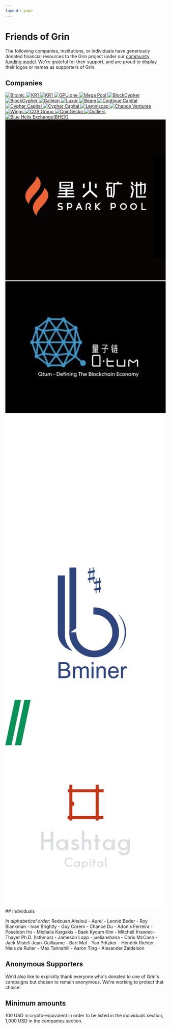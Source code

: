 ```yaml
---
layout: page
---
```


# Friends of Grin

The following companies, institutions, or individuals have generously donated financial resources to the Grin project under our [community funding model](funding). We're grateful for their support, and are proud to display their logos or names as supporters of Grin.

## Companies

<!-- Temporary black div until we convert to black on white logos -->
<section class="companies">
	<a href="https://www.bitonic.nl/">
		<img src="assets/images/logos/bitonic-white.png" title="Bitonic">
	</a>
	<a href="https://www.kryptonite1.co/">
		<img src="assets/images/logos/kr1_med.png" title="KR1">
	</a>
	<a href="https://www.tmgox.com/">
		<img src="assets/images/logos/tmgox-logo.jpg" title="KR1">
	</a>
	<a href="https://gpu.one/">
		<img src="assets/images/logos/gpuOne-white.png" title="GPU.one">
	</a>
	<a href="https://www.megapool.info/">
		<img src="assets/images/logos/Mega-Pool-Logo-trans.png" title="Mega Pool">
	</a>
	<a href="https://www.blockcypher.com/">
		<img src="assets/images/logos/blockcypher_logo_white.svg" title="BlockCypher">
	</a>
	<a href="https://kyokan.io/">
		<img src="assets/images/logos/kyokan_teal_white.png" title="BlockCypher">
	</a>
	<a href="https://galleon.exchange/">
		<img src="assets/images/logos/galleon.png" title="Galleon">
	</a>
	<a href="https://mining.luxor.tech">
		<img src="assets/images/logos/luxor_logo.png" title="Luxor">
	</a>
	<a href="https://beam-mw.com/">
		<img src="assets/images/logos/beam_logo.png" title="Beam">
	</a>
	<a href="https://continue.capital/">
		<img src="assets/images/logos/continuecapital.png" title="Continue Capital">
	</a>
	<a href="http://cyphercapital.net/">
		<img src="assets/images/logos/cypher_capital.png" title="Cypher Capital">
	</a>
	<a href="https://hashrabbit.co/">
		<img src="assets/images/logos/hashrabbit.png" title="Cypher Capital">
	</a>
	<a href="https://lemniscap.com/">
		<img src="assets/images/logos/lemniscap.png" title="Lemniscap">
	</a>
	<a href="#">
		<img src="assets/images/logos/chanceventures.png" title="Chance Ventures">
	</a>
	<a href="https://www.wings.ai/">
		<img src="assets/images/logos/wingsai-grey.png" title="Wings">
	</a>
	<a href="https://www.cgs.group/">
		<img src="assets/images/logos/cgs-logo-white.svg" title="CGS Group">
	</a>
	<a href="https://www.coingecko.com/en/coins/grin">
		<img src="assets/images/logos/CoinGecko-WhiteText-small.png" title="CoinGecko">
	</a>
	<a href="https://hashoutliers.com">
		<img src="assets/images/logos/Outliers-256x.png" title="Outliers">
	</a>
	<a href="https://www.bhex.com/">
		<img src="assets/images/logos/bhex-384x.png" title="Blue Helix Exchange(BHEX)">
	</a>
	<a href="https://www.sparkpool.com/">
		<img src="assets/images/logos/Sparkpool-660x.png" title="SparkPool">
	</a>
	<a href="https://qtum.org/">
		<img src="assets/images/logos/qtum.png" title="Qtum">
	</a>
	<a href="https://bit.fish/">
		<img src="assets/images/logos/bitfish.png" title="bitfish">
	</a>
	<a href="https://bminer.me/">
		<img src="assets/images/logos/bminer.png" title="bminer">
	</a>
	<a href="https://prokapi.com/">
		<img src="assets/images/logos/prokapi-white.png" title="Prokapi">
	<a href="https://hashtagchain.com/">
		<img src="assets/images/logos/hashtag-capital.png" title="Hashtag Capital">
	</a>
</section>

<article markdown="1" class="post-content">
## Individuals

_In alphabetical order:_
Redouan Ahaloui - Aurel - Leonid Beder - Roy Blankman - Ivan Brightly - Guy Corem - Chance Du - Adonis Ferreira - Poseidon Ho - Michalis Kargakis - Baek Kyoum Kim - Mitchell Krawiec-Thayer Ph.D. (Isthmus) - Jameson Lopp - juelianshana - Chris McCann - Jack Misteli Jean-Guillaume - Bart Mol - Yan Pritzker - Hendrik Richter - Niels de Ruiter - Max Tannahill - Aaron Ting - Alexander Zaidelson

## Anonymous Supporters

We'd also like to explicitly thank everyone who's donated to one of Grin's campaigns but chosen to remain anonymous. We're working to protect that choice!

## Minimum amounts

100 USD in crypto-equivalent in order to be listed in the individuals section, 1,000 USD in the companies section.
</article>
